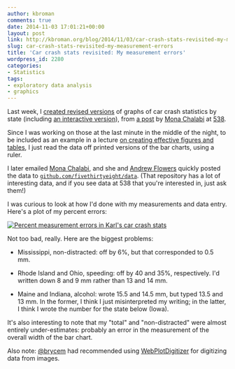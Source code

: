 ```yaml
---
author: kbroman
comments: true
date: 2014-11-03 17:01:21+00:00
layout: post
link: http://kbroman.org/blog/2014/11/03/car-crash-stats-revisited-my-measurement-errors/
slug: car-crash-stats-revisited-my-measurement-errors
title: 'Car crash stats revisited: My measurement errors'
wordpress_id: 2280
categories:
- Statistics
tags:
- exploratory data analysis
- graphics
---
```


Last week, I [created revised versions](http://kbroman.org/blog/2014/10/29/improved-graphs-of-car-crash-stats/) of graphs of car crash statistics by state (including [an interactive version](https://www.biostat.wisc.edu/~kbroman/D3/car_crashes/)), from [a post](http://fivethirtyeight.com/datalab/which-state-has-the-worst-drivers/) by [Mona Chalabi](http://fivethirtyeight.com/contributors/mona-chalabi/) at [538](http://fivethirtyeight.com/).

Since I was working on those at the last minute in the middle of the night, to be included as an example in a lecture [on creating effective figures and tables](https://www.biostat.wisc.edu/~kbroman/presentations/graphs_MDPhD2014.pdf), I just read the data off printed versions of the bar charts, using a ruler.

I later emailed [Mona Chalabi](http://fivethirtyeight.com/contributors/mona-chalabi), and she and [Andrew Flowers](http://fivethirtyeight.com/contributors/andrew-flowers/) quickly posted the data to [`github.com/fivethirtyeight/data`](https://github.com/fivethirtyeight/data/tree/master/bad-drivers). (That repository has a lot of interesting data, and if you see data at 538 that you're interested in, just ask them!)

I was curious to look at how I'd done with my measurements and data entry. Here's a plot of my percent errors:

[![Percent measurement errors in Karl's car crash stats](https://kbroman.files.wordpress.com/2014/11/crashstats_errors.png?w=450)](https://kbroman.files.wordpress.com/2014/11/crashstats_errors.png)

Not too bad, really. Here are the biggest problems:





  * Mississippi, non-distracted: off by 6%, but that corresponded to 0.5 mm.


  * Rhode Island and Ohio, speeding: off by 40 and 35%, respectively. I'd written down 8 and 9 mm rather than 13 and 14 mm.


  * Maine and Indiana, alcohol: wrote 15.5 and 14.5 mm, but typed 13.5 and 13 mm. In the former, I think I just misinterpreted my writing; in the latter, I think I wrote the number for the state below (Iowa).



It's also interesting to note that my "total" and "non-distracted" were almost entirely under-estimates: probably an error in the measurement of the overall width of the bar chart.

Also note: [@brycem](https://twitter.com/brycem) had recommended using [WebPlotDigitizer](http://arohatgi.info/WebPlotDigitizer/) for digitizing data from images.
